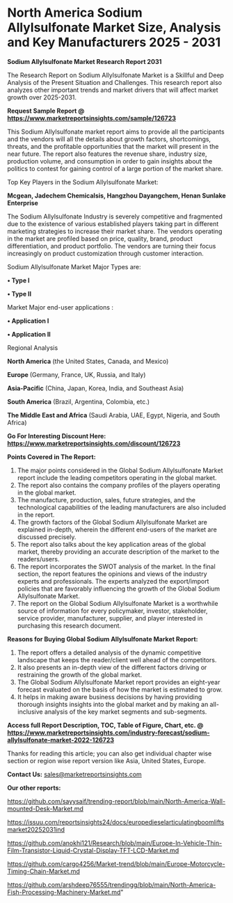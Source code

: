 # North America Sodium Allylsulfonate Market Size, Analysis and Key Manufacturers 2025 - 2031

<strong>Sodium Allylsulfonate Market Research Report 2031</strong>

The Research Report on Sodium Allylsulfonate Market is a Skillful and Deep Analysis of the Present Situation and Challenges. This research report also analyzes other important trends and market drivers that will affect market growth over 2025-2031.

<strong>Request Sample Report @ <a href=https://www.marketreportsinsights.com/sample/126723>https://www.marketreportsinsights.com/sample/126723</a></strong>

This Sodium Allylsulfonate market report aims to provide all the participants and the vendors will all the details about growth factors, shortcomings, threats, and the profitable opportunities that the market will present in the near future. The report also features the revenue share, industry size, production volume, and consumption in order to gain insights about the politics to contest for gaining control of a large portion of the market share.

Top Key Players in the Sodium Allylsulfonate Market:

<strong>Mcgean, Jadechem Chemicalsis, Hangzhou Dayangchem, Henan Sunlake Enterprise</strong>

The Sodium Allylsulfonate Industry is severely competitive and fragmented due to the existence of various established players taking part in different marketing strategies to increase their market share. The vendors operating in the market are profiled based on price, quality, brand, product differentiation, and product portfolio. The vendors are turning their focus increasingly on product customization through customer interaction.

Sodium Allylsulfonate Market Major Types are:

<strong>• Type I

• Type II</strong>

Market Major end-user applications :

<strong>• Application I

• Application II</strong>

Regional Analysis

</u><strong><b>North America</b></strong> (the United States, Canada, and Mexico)

<strong><b>Europe </b></strong>(Germany, France, UK, Russia, and Italy)

<strong><b>Asia-Pacific</b></strong> (China, Japan, Korea, India, and Southeast Asia)

<strong><b>South America</b></strong> (Brazil, Argentina, Colombia, etc.)

<strong><b>The Middle East and Africa</b></strong> (Saudi Arabia, UAE, Egypt, Nigeria, and South Africa)

<strong>Go For Interesting Discount Here: <a href=https://www.marketreportsinsights.com/discount/126723>https://www.marketreportsinsights.com/discount/126723</a></strong>

<strong>Points Covered in The Report:</strong>
<ol>
  <li>The major points considered in the Global Sodium Allylsulfonate Market report include the leading competitors operating in the global market.</li>
  <li>The report also contains the company profiles of the players operating in the global market.</li>
  <li>The manufacture, production, sales, future strategies, and the technological capabilities of the leading manufacturers are also included in the report.</li>
  <li>The growth factors of the Global Sodium Allylsulfonate Market are explained in-depth, wherein the different end-users of the market are discussed precisely.</li>
  <li>The report also talks about the key application areas of the global market, thereby providing an accurate description of the market to the readers/users.</li>
  <li>The report incorporates the SWOT analysis of the market. In the final section, the report features the opinions and views of the industry experts and professionals. The experts analyzed the export/import policies that are favorably influencing the growth of the Global Sodium Allylsulfonate Market.</li>
  <li>The report on the Global Sodium Allylsulfonate Market is a worthwhile source of information for every policymaker, investor, stakeholder, service provider, manufacturer, supplier, and player interested in purchasing this research document.</li>
</ol>
<strong>Reasons for Buying Global Sodium Allylsulfonate Market Report:</strong>

<ol>
  <li>The report offers a detailed analysis of the dynamic competitive landscape that keeps the reader/client well ahead of the competitors.</li>
  <li>It also presents an in-depth view of the different factors driving or restraining the growth of the global market.</li>
  <li>The Global Sodium Allylsulfonate Market report provides an eight-year forecast evaluated on the basis of how the market is estimated to grow.</li>
  <li>It helps in making aware business decisions by having providing thorough insights insights into the global market and by making an all-inclusive analysis of the key market segments and sub-segments.</li>
</ol>
<strong>Access full Report Description, TOC, Table of Figure, Chart, etc. @ <a href=https://www.marketreportsinsights.com/industry-forecast/sodium-allylsulfonate-market-2022-126723>https://www.marketreportsinsights.com/industry-forecast/sodium-allylsulfonate-market-2022-126723</a></strong>


Thanks for reading this article; you can also get individual chapter wise section or region wise report version like Asia, United States, Europe.

<strong>Contact Us:</strong>
sales@marketreportsinsights.com

<strong>Our other reports:</strong>

<a href=https://github.com/sayysaif/trending-report/blob/main/North-America-Wall-mounted-Desk-Market.md>https://github.com/sayysaif/trending-report/blob/main/North-America-Wall-mounted-Desk-Market.md</a>

<a href=https://issuu.com/reportsinsights24/docs/europedieselarticulatingboomliftsmarket20252031ind>https://issuu.com/reportsinsights24/docs/europedieselarticulatingboomliftsmarket20252031ind</a>

<a href=https://github.com/anokhi121/Research/blob/main/Europe-In-Vehicle-Thin-Film-Transistor-Liquid-Crystal-Display-TFT-LCD-Market.md>https://github.com/anokhi121/Research/blob/main/Europe-In-Vehicle-Thin-Film-Transistor-Liquid-Crystal-Display-TFT-LCD-Market.md</a>

<a href=https://github.com/cargo4256/Market-trend/blob/main/Europe-Motorcycle-Timing-Chain-Market.md>https://github.com/cargo4256/Market-trend/blob/main/Europe-Motorcycle-Timing-Chain-Market.md</a>

<a href=https://github.com/arshdeep76555/trendingg/blob/main/North-America-Fish-Processing-Machinery-Market.md>https://github.com/arshdeep76555/trendingg/blob/main/North-America-Fish-Processing-Machinery-Market.md</a>"
